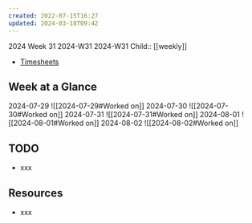 ```yaml
---
created: 2022-07-15T16:27
updated: 2024-03-18T09:42
---
```

2024 Week 31
2024-W31 2024-W31
Child:: [[weekly]]

- [Timesheets](http://timesheets.mixtelematics.com/MixTimesheetsUI/app/index.html#/TimeSheet)

## Week at a Glance

2024-07-29
![[2024-07-29#Worked on]]
2024-07-30
![[2024-07-30#Worked on]]
2024-07-31
![[2024-07-31#Worked on]]
2024-08-01
![[2024-08-01#Worked on]]
2024-08-02
![[2024-08-02#Worked on]]

## TODO

- xxx

## Resources

- xxx


